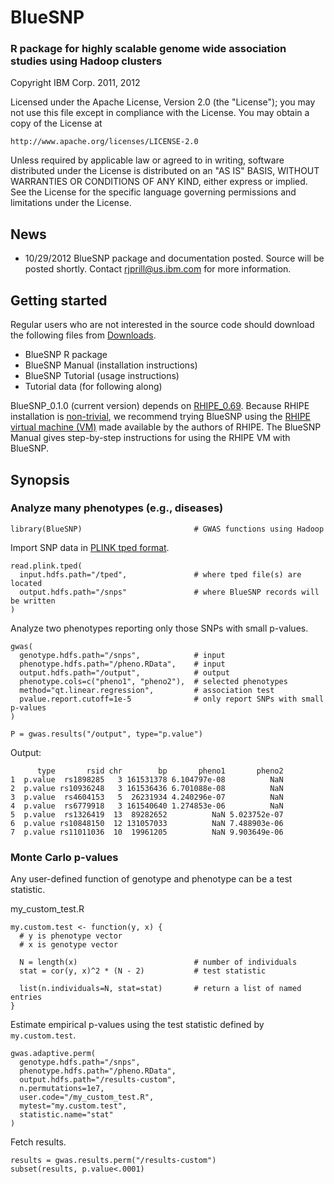 BlueSNP
==========

### R package for highly scalable genome wide association studies using Hadoop clusters

Copyright IBM Corp. 2011, 2012

Licensed under the Apache License, Version 2.0 (the "License");
you may not use this file except in compliance with the License.
You may obtain a copy of the License at

    http://www.apache.org/licenses/LICENSE-2.0

Unless required by applicable law or agreed to in writing, software
distributed under the License is distributed on an "AS IS" BASIS,
WITHOUT WARRANTIES OR CONDITIONS OF ANY KIND, either express or implied.
See the License for the specific language governing permissions and
limitations under the License.

News
----------

* 10/29/2012 BlueSNP package and documentation posted. Source will be posted shortly. Contact rjprill@us.ibm.com for more information.

Getting started
----------

Regular users who are not interested in the source code should download the following files from [Downloads](https://github.com/ibm-bioinformatics/BlueSNP/downloads).
* BlueSNP R package
* BlueSNP Manual (installation instructions)
* BlueSNP Tutorial (usage instructions)
* Tutorial data (for following along)

BlueSNP_0.1.0 (current version) depends on [RHIPE_0.69](https://github.com/saptarshiguha/RHIPE/downloads). Because RHIPE installation is [non-trivial](https://www.datadr.org/install.html), we recommend trying BlueSNP using the [RHIPE virtual machine (VM)](https://docs.google.com/open?id=0BzruSBxuthmjUS1vU3lzOENXWlU) made available by the authors of RHIPE. The BlueSNP Manual gives step-by-step instructions for using the RHIPE VM with BlueSNP.

Synopsis
----------

### Analyze many phenotypes (e.g., diseases)

    library(BlueSNP)                         # GWAS functions using Hadoop

Import SNP data in [PLINK tped format](http://pngu.mgh.harvard.edu/~purcell/plink/data.shtml#tr).

    read.plink.tped(
      input.hdfs.path="/tped",               # where tped file(s) are located
      output.hdfs.path="/snps"               # where BlueSNP records will be written
    )

Analyze two phenotypes reporting only those SNPs with small p-values.

    gwas(
      genotype.hdfs.path="/snps",            # input
      phenotype.hdfs.path="/pheno.RData",    # input
      output.hdfs.path="/output",            # output
      phenotype.cols=c("pheno1", "pheno2"),  # selected phenotypes
      method="qt.linear.regression",         # association test
      pvalue.report.cutoff=1e-5              # only report SNPs with small p-values
    )
    
    P = gwas.results("/output", type="p.value")    

Output:

          type       rsid chr        bp       pheno1       pheno2
    1  p.value  rs1898285   3 161531378 6.104797e-08          NaN
    2  p.value rs10936248   3 161536436 6.701088e-08          NaN
    3  p.value  rs4604153   5  26231934 4.240296e-07          NaN
    4  p.value  rs6779918   3 161540640 1.274853e-06          NaN
    5  p.value  rs1326419  13  89282652          NaN 5.023752e-07
    6  p.value rs10848150  12 131057033          NaN 7.488903e-06
    7  p.value rs11011036  10  19961205          NaN 9.903649e-06

### Monte Carlo p-values

Any user-defined function of genotype and phenotype can be a test statistic.

my_custom_test.R

    my.custom.test <- function(y, x) {
      # y is phenotype vector
      # x is genotype vector
    
      N = length(x)                          # number of individuals
      stat = cor(y, x)^2 * (N - 2)           # test statistic
    
      list(n.individuals=N, stat=stat)       # return a list of named entries
    }

Estimate empirical p-values using the test statistic defined by `my.custom.test`.

    gwas.adaptive.perm(
      genotype.hdfs.path="/snps",
      phenotype.hdfs.path="/pheno.RData",
      output.hdfs.path="/results-custom",
      n.permutations=1e7,
      user.code="/my_custom_test.R",
      mytest="my.custom.test",
      statistic.name="stat"
    )

Fetch results.

    results = gwas.results.perm("/results-custom")
    subset(results, p.value<.0001)

